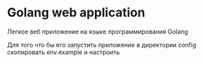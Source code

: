 # Golang web application  #
Легкое веб приложение на языке программирования Golang 

Для того что бы его запустить приложение в директории config скопировать env.example и настроить